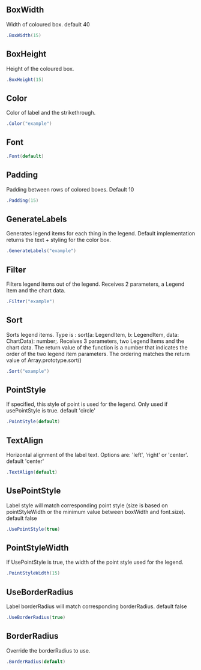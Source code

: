 ## BoxWidth
Width of coloured box. default 40
```csharp
.BoxWidth(15)
```

## BoxHeight
Height of the coloured box.
```csharp
.BoxHeight(15)
```

## Color
Color of label and the strikethrough.
```csharp
.Color("example")
```

## Font

```csharp
.Font(default)
```

## Padding
Padding between rows of colored boxes. Default 10
```csharp
.Padding(15)
```

## GenerateLabels
Generates legend items for each thing in the legend.
            Default implementation returns the text + styling for the color box.
```csharp
.GenerateLabels("example")
```

## Filter
Filters legend items out of the legend. Receives 2 parameters, a Legend Item and the chart data.
```csharp
.Filter("example")
```

## Sort
Sorts legend items. Type is : sort(a: LegendItem, b: LegendItem, data: ChartData): number;.
            Receives 3 parameters, two Legend Items and the chart data. 
            The return value of the function is a number that indicates the order of the two legend item parameters. 
            The ordering matches the return value of Array.prototype.sort()
```csharp
.Sort("example")
```

## PointStyle
If specified, this style of point is used for the legend. Only used if usePointStyle is true. default 'circle'
```csharp
.PointStyle(default)
```

## TextAlign
Horizontal alignment of the label text. Options are: 'left', 'right' or 'center'. default 'center'
```csharp
.TextAlign(default)
```

## UsePointStyle
Label style will match corresponding point style (size is based on pointStyleWidth or the minimum value between boxWidth and font.size).
            default false
```csharp
.UsePointStyle(true)
```

## PointStyleWidth
If UsePointStyle is true, the width of the point style used for the legend.
```csharp
.PointStyleWidth(15)
```

## UseBorderRadius
Label borderRadius will match corresponding borderRadius. default false
```csharp
.UseBorderRadius(true)
```

## BorderRadius
Override the borderRadius to use.
```csharp
.BorderRadius(default)
```

